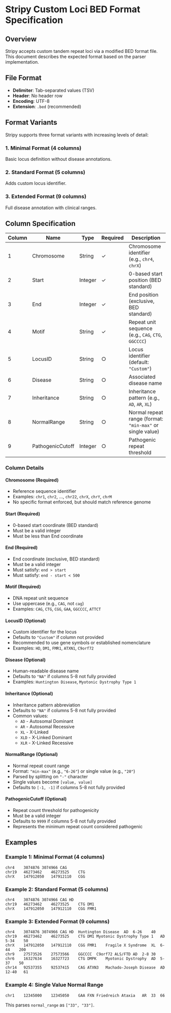 # Stripy Custom Loci BED Format Specification

## Overview

Stripy accepts custom tandem repeat loci via a modified BED format file. This document describes the expected format based on the parser implementation.

## File Format

- **Delimiter**: Tab-separated values (TSV)
- **Header**: No header row
- **Encoding**: UTF-8
- **Extension**: `.bed` (recommended)

## Format Variants

Stripy supports three format variants with increasing levels of detail:

### 1. Minimal Format (4 columns)
Basic locus definition without disease annotations.

### 2. Standard Format (5 columns)
Adds custom locus identifier.

### 3. Extended Format (9 columns)
Full disease annotation with clinical ranges.

## Column Specification

| Column | Name | Type | Required | Description |
|--------|------|------|----------|-------------|
| 1 | Chromosome | String | ✓ | Chromosome identifier (e.g., `chr4`, `chrX`) |
| 2 | Start | Integer | ✓ | 0-based start position (BED standard) |
| 3 | End | Integer | ✓ | End position (exclusive, BED standard) |
| 4 | Motif | String | ✓ | Repeat unit sequence (e.g., `CAG`, `CTG`, `GGCCCC`) |
| 5 | LocusID | String | ○ | Locus identifier (default: `"Custom"`) |
| 6 | Disease | String | ○ | Associated disease name |
| 7 | Inheritance | String | ○ | Inheritance pattern (e.g., `AD`, `AR`, `XL`) |
| 8 | NormalRange | String | ○ | Normal repeat range (format: `"min-max"` or single value) |
| 9 | PathogenicCutoff | Integer | ○ | Pathogenic repeat threshold |

### Column Details

#### Chromosome (Required)
- Reference sequence identifier
- Examples: `chr1`, `chr2`, ..., `chr22`, `chrX`, `chrY`, `chrM`
- No specific format enforced, but should match reference genome

#### Start (Required)
- 0-based start coordinate (BED standard)
- Must be a valid integer
- Must be less than End coordinate

#### End (Required)
- End coordinate (exclusive, BED standard)
- Must be a valid integer
- Must satisfy: `end > start`
- Must satisfy: `end - start < 500`

#### Motif (Required)
- DNA repeat unit sequence
- Use uppercase (e.g., `CAG`, not `cag`)
- Examples: `CAG`, `CTG`, `CGG`, `GAA`, `GGCCCC`, `ATTCT`

#### LocusID (Optional)
- Custom identifier for the locus
- Defaults to `"Custom"` if column not provided
- Recommended to use gene symbols or established nomenclature
- Examples: `HD`, `DM1`, `FMR1`, `ATXN1`, `C9orf72`

#### Disease (Optional)
- Human-readable disease name
- Defaults to `"NA"` if columns 5-8 not fully provided
- Examples: `Huntington Disease`, `Myotonic Dystrophy Type 1`

#### Inheritance (Optional)
- Inheritance pattern abbreviation
- Defaults to `"NA"` if columns 5-8 not fully provided
- Common values:
  - `AD` - Autosomal Dominant
  - `AR` - Autosomal Recessive
  - `XL` - X-Linked
  - `XLD` - X-Linked Dominant
  - `XLR` - X-Linked Recessive

#### NormalRange (Optional)
- Normal repeat count range
- Format: `"min-max"` (e.g., `"6-26"`) or single value (e.g., `"20"`)
- Parsed by splitting on `"-"` character
- Single values become `[value, value]`
- Defaults to `[-1, -1]` if columns 5-8 not fully provided

#### PathogenicCutoff (Optional)
- Repeat count threshold for pathogenicity
- Must be a valid integer
- Defaults to `9999` if columns 5-8 not fully provided
- Represents the minimum repeat count considered pathogenic

## Examples

### Example 1: Minimal Format (4 columns)

```tsv
chr4	3074876	3074966	CAG
chr19	46273462	46273525	CTG
chrX	147912050	147912110	CGG
```

### Example 2: Standard Format (5 columns)

```tsv
chr4	3074876	3074966	CAG	HD
chr19	46273462	46273525	CTG	DM1
chrX	147912050	147912110	CGG	FMR1
```

### Example 3: Extended Format (9 columns)

```tsv
chr4	3074876	3074966	CAG	HD	Huntington Disease	AD	6-26	40
chr19	46273462	46273525	CTG	DM1	Myotonic Dystrophy Type 1	AD	5-34	50
chrX	147912050	147912110	CGG	FMR1	Fragile X Syndrome	XL	6-44	200
chr9	27573526	27573566	GGCCCC	C9orf72	ALS/FTD	AD	2-8	30
chr6	16327634	16327723	CTG	DMPK	Myotonic Dystrophy	AD	5-37	50
chr14	92537355	92537415	CAG	ATXN3	Machado-Joseph Disease	AD	12-40	61
```

### Example 4: Single Value Normal Range

```tsv
chr1	12345000	12345050	GAA	FXN	Friedreich Ataxia	AR	33	66
```
This parses `normal_range` as `["33", "33"]`.